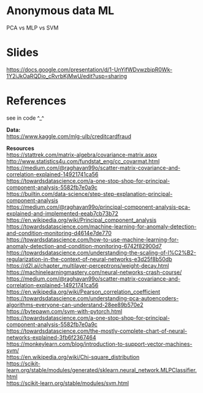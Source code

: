 # Anonymous data ML
PCA vs MLP vs SVM 

# Slides
https://docs.google.com/presentation/d/1-UnYifWDvwzbipR0Wk-1Y2iJkOaRQDio_cRvrbKjMwU/edit?usp=sharing

# References
see in code ^_^  

**Data:**  
https://www.kaggle.com/mlg-ulb/creditcardfraud   

**Resources**  
https://stattrek.com/matrix-algebra/covariance-matrix.aspx  
http://www.statistics4u.com/fundstat_eng/cc_covarmat.html    
https://medium.com/@raghavan99o/scatter-matrix-covariance-and-correlation-explained-14921741ca56  
https://towardsdatascience.com/a-one-stop-shop-for-principal-component-analysis-5582fb7e0a9c  
https://builtin.com/data-science/step-step-explanation-principal-component-analysis  
https://medium.com/@raghavan99o/principal-component-analysis-pca-explained-and-implemented-eeab7cb73b72  
https://en.wikipedia.org/wiki/Principal_component_analysis  
https://towardsdatascience.com/machine-learning-for-anomaly-detection-and-condition-monitoring-d4614e7de770  
https://towardsdatascience.com/how-to-use-machine-learning-for-anomaly-detection-and-condition-monitoring-6742f82900d7    
https://towardsdatascience.com/understanding-the-scaling-of-l%C2%B2-regularization-in-the-context-of-neural-networks-e3d25f8b50db  
https://d2l.ai/chapter_multilayer-perceptrons/weight-decay.html  
https://machinelearningmastery.com/neural-networks-crash-course/  
https://medium.com/@raghavan99o/scatter-matrix-covariance-and-correlation-explained-14921741ca56  
https://en.wikipedia.org/wiki/Pearson_correlation_coefficient  
https://towardsdatascience.com/understanding-pca-autoencoders-algorithms-everyone-can-understand-28ee89b570e2  
https://bytepawn.com/svm-with-pytorch.html      
https://towardsdatascience.com/a-one-stop-shop-for-principal-component-analysis-5582fb7e0a9c  
https://towardsdatascience.com/the-mostly-complete-chart-of-neural-networks-explained-3fb6f2367464  
https://monkeylearn.com/blog/introduction-to-support-vector-machines-svm/  
https://en.wikipedia.org/wiki/Chi-square_distribution  
https://scikit-learn.org/stable/modules/generated/sklearn.neural_network.MLPClassifier.html      
https://scikit-learn.org/stable/modules/svm.html      
